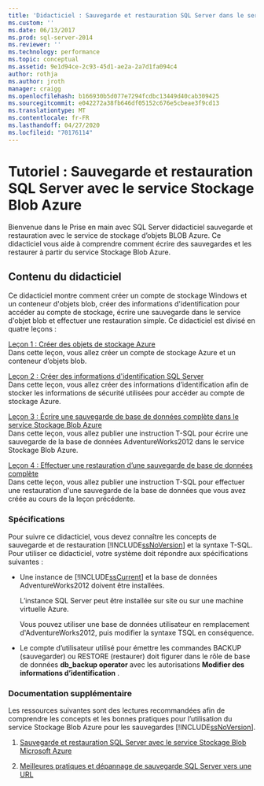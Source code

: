 ```yaml
---
title: 'Didacticiel : Sauvegarde et restauration SQL Server dans le service Stockage Blob Azure | Microsoft Docs'
ms.custom: ''
ms.date: 06/13/2017
ms.prod: sql-server-2014
ms.reviewer: ''
ms.technology: performance
ms.topic: conceptual
ms.assetid: 9e1d94ce-2c93-45d1-ae2a-2a7d1fa094c4
author: rothja
ms.author: jroth
manager: craigg
ms.openlocfilehash: b166930b5d077e7294fcdbc13449d40cab309425
ms.sourcegitcommit: e042272a38fb646df05152c676e5cbeae3f9cd13
ms.translationtype: MT
ms.contentlocale: fr-FR
ms.lasthandoff: 04/27/2020
ms.locfileid: "70176114"
---
```

# <a name="tutorial-sql-server-backup-and-restore-to-azure-blob-storage-service"></a>Tutoriel : Sauvegarde et restauration SQL Server avec le service Stockage Blob Azure
  Bienvenue dans le Prise en main avec SQL Server didacticiel sauvegarde et restauration avec le service de stockage d’objets BLOB Azure. Ce didacticiel vous aide à comprendre comment écrire des sauvegardes et les restaurer à partir du service Stockage Blob Azure.  
  
## <a name="what-you-will-learn"></a>Contenu du didacticiel  
 Ce didacticiel montre comment créer un compte de stockage Windows et un conteneur d'objets blob, créer des informations d'identification pour accéder au compte de stockage, écrire une sauvegarde dans le service d'objet blob et effectuer une restauration simple. Ce didacticiel est divisé en quatre leçons :  
  
 [Leçon 1 : Créer des objets de stockage Azure](../tutorials/lesson-1-create-windows-azure-storage-objects.md)  
 Dans cette leçon, vous allez créer un compte de stockage Azure et un conteneur d’objets blob.  
  
 [Leçon 2 : Créer des informations d'identification SQL Server](../tutorials/lesson-2-create-a-sql-server-credential.md)  
 Dans cette leçon, vous allez créer des informations d’identification afin de stocker les informations de sécurité utilisées pour accéder au compte de stockage Azure.  
  
 [Leçon 3 : Écrire une sauvegarde de base de données complète dans le service Stockage Blob Azure](../tutorials/lesson-3-write-a-full-database-backup-to-the-windows-azure-blob-storage-service.md)  
 Dans cette leçon, vous allez publier une instruction T-SQL pour écrire une sauvegarde de la base de données AdventureWorks2012 dans le service Stockage Blob Azure.  
  
 [Leçon 4 : Effectuer une restauration d’une sauvegarde de base de données complète](../tutorials/lesson-4-perform-a-restore-from-a-full-database-backup.md)  
 Dans cette leçon, vous allez publier une instruction T-SQL pour effectuer une restauration d'une sauvegarde de la base de données que vous avez créée au cours de la leçon précédente.  
  
### <a name="requirements"></a>Spécifications  
 Pour suivre ce didacticiel, vous devez connaître les concepts de sauvegarde et de restauration [!INCLUDE[ssNoVersion](../includes/ssnoversion-md.md)] et la syntaxe T-SQL. Pour utiliser ce didacticiel, votre système doit répondre aux spécifications suivantes :  
  
-   Une instance de [!INCLUDE[ssCurrent](../includes/sscurrent-md.md)] et la base de données AdventureWorks2012 doivent être installées.  
  
     L’instance SQL Server peut être installée sur site ou sur une machine virtuelle Azure.  
  
     Vous pouvez utiliser une base de données utilisateur en remplacement d'AdventureWorks2012, puis modifier la syntaxe TSQL en conséquence.  
  
-   Le compte d’utilisateur utilisé pour émettre les commandes BACKUP (sauvegarder) ou RESTORE (restaurer) doit figurer dans le rôle de base de données **db_backup operator** avec les autorisations **Modifier des informations d’identification** .  
  
### <a name="additional-reading"></a>Documentation supplémentaire  
 Les ressources suivantes sont des lectures recommandées afin de comprendre les concepts et les bonnes pratiques pour l’utilisation du service Stockage Blob Azure pour les sauvegardes [!INCLUDE[ssNoVersion](../includes/ssnoversion-md.md)].  
  
1.  [Sauvegarde et restauration SQL Server avec le service Stockage Blob Microsoft Azure](backup-restore/sql-server-backup-and-restore-with-microsoft-azure-blob-storage-service.md)  
  
2.  [Meilleures pratiques et dépannage de sauvegarde SQL Server vers une URL](backup-restore/sql-server-backup-to-url-best-practices-and-troubleshooting.md)  
  
  
